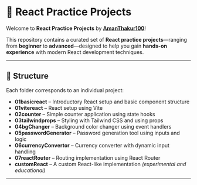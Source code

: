 # 🚀 React Practice Projects

Welcome to **React Practice Projects** by **[AmanThakur100](https://github.com/AmanThakur100)**!  

This repository contains a curated set of **React practice projects**—ranging from **beginner** to **advanced**—designed to help you gain **hands-on experience** with modern React development techniques.

---

## 📂 Structure

Each folder corresponds to an individual project:

- **01basicreact** – Introductory React setup and basic component structure  
- **01vitereact** – React setup using Vite  
- **02counter** – Simple counter application using state hooks  
- **03tailwindprops** – Styling with Tailwind CSS and using props  
- **04bgChanger** – Background color changer using event handlers  
- **05passwordGenerator** – Password generation tool using inputs and logic  
- **06currencyConvertor** – Currency converter with dynamic input handling  
- **07reactRouter** – Routing implementation using React Router  
- **customReact** – A custom React-like implementation *(experimental and educational)*  

---
